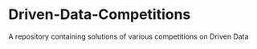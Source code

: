 # Driven-Data-Competitions
A repository containing solutions of various competitions on Driven Data
